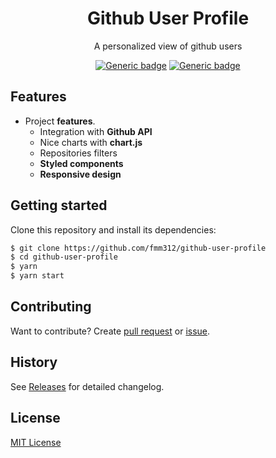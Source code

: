 <h1 align="center">Github User Profile</h1>
  
<div align="center">

A personalized view of github users

[![Generic badge](https://img.shields.io/badge/License-MIT-1158c7.svg)]()
[![Generic badge](https://img.shields.io/badge/Version-1.0.0-1158c7.svg)]()

</div>

## Features

- Project **features**.
  - Integration with **Github API**
  - Nice charts with **chart.js**
  - Repositories filters
  - **Styled components**
  - **Responsive design**

## Getting started

Clone this repository and install its dependencies:

```sh
$ git clone https://github.com/fmm312/github-user-profile
$ cd github-user-profile
$ yarn
$ yarn start
```

## Contributing

Want to contribute? Create [pull request](https://github.com/fmm312/github-user-profile/pulls) or [issue](https://github.com/fmm312/github-user-profile/issues).

## History

See [Releases]() for detailed changelog.

## License
[MIT License]()
